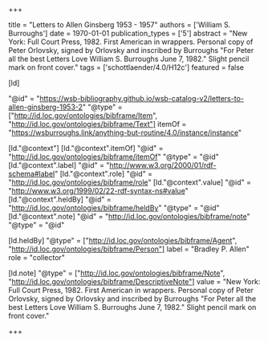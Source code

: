 +++

title = "Letters to Allen Ginsberg 1953 - 1957"
authors = ['William S. Burroughs']
date = 1970-01-01
publication_types = ['5']
abstract = "New York: Full Court Press, 1982. First American in wrappers. Personal copy of Peter Orlovsky, signed by Orlovsky and inscribed by Burroughs \"For Peter all the best Letters Love William S. Burroughs June 7, 1982.\"  Slight pencil mark on front cover."
tags = ['schottlaender/4.0/H12c']
featured = false

[ld]

"@id" = "https://wsb-bibliography.github.io/wsb-catalog-v2/letters-to-allen-ginsberg-1953-2"
"@type" = ["http://id.loc.gov/ontologies/bibframe/Item", "http://id.loc.gov/ontologies/bibframe/Text"]
itemOf = "https://wsburroughs.link/anything-but-routine/4.0/instance/instance"

[ld."@context"]
    [ld."@context".itemOf]
    "@id" = "http://id.loc.gov/ontologies/bibframe/itemOf"
    "@type" = "@id"
    [ld."@context".label]
    "@id" = "http://www.w3.org/2000/01/rdf-schema#label"
    [ld."@context".role]
    "@id" = "http://id.loc.gov/ontologies/bibframe/role"
    [ld."@context".value]
    "@id" = "http://www.w3.org/1999/02/22-rdf-syntax-ns#value"
    [ld."@context".heldBy]
    "@id" = "http://id.loc.gov/ontologies/bibframe/heldBy"
    "@type" = "@id"
    [ld."@context".note]
    "@id" = "http://id.loc.gov/ontologies/bibframe/note"
    "@type" = "@id"

[ld.heldBy]
"@type" = ["http://id.loc.gov/ontologies/bibframe/Agent", "http://id.loc.gov/ontologies/bibframe/Person"]
label = "Bradley P. Allen"
role = "collector"

[ld.note]
"@type" = ["http://id.loc.gov/ontologies/bibframe/Note", "http://id.loc.gov/ontologies/bibframe/DescriptiveNote"]
value = "New York: Full Court Press, 1982. First American in wrappers. Personal copy of Peter Orlovsky, signed by Orlovsky and inscribed by Burroughs \"For Peter all the best Letters Love William S. Burroughs June 7, 1982.\"  Slight pencil mark on front cover."

+++
